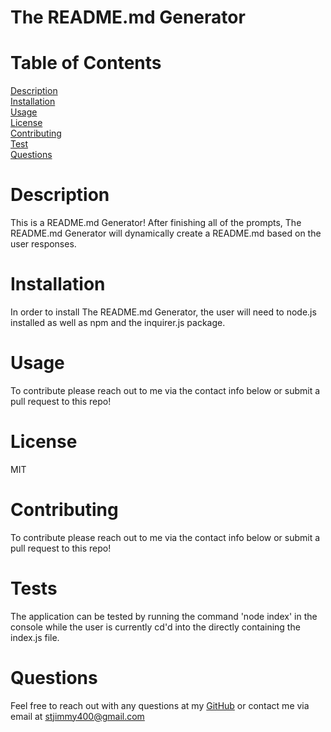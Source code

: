 # The README.md Generator

# Table of Contents
    
[Description](#description)
<br>[Installation](#installation)
<br>[Usage](#usage)
<br>[License](#license)
<br>[Contributing](#contributing)
<br>[Test](#tests)
<br>[Questions](#questions)
    
# Description
    
This is a README.md Generator! After finishing all of the prompts, The README.md Generator will dynamically create a README.md based on the user responses.
    
# Installation
    
In order to install The README.md Generator, the user will need to node.js installed as well as npm and the inquirer.js package.
    
# Usage
    
To contribute please reach out to me via the contact info below or submit a pull request to this repo!
    
# License
    
MIT
    
# Contributing
    
To contribute please reach out to me via the contact info below or submit a pull request to this repo!
    
# Tests
    
The application can be tested by running the command 'node index' in the console while the user is currently cd'd into the directly containing the index.js file.
    
# Questions
    
Feel free to reach out with any questions at my [GitHub](https://github.com/DanielG808) or contact me via email at stjimmy400@gmail.com